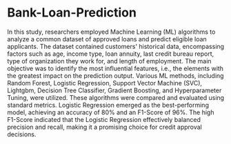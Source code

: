 # Bank-Loan-Prediction
In this study, researchers employed Machine Learning (ML) algorithms to analyze a common dataset of approved loans and predict eligible loan applicants. The dataset contained customers' historical data, encompassing factors such as age, income type, loan annuity, last credit bureau report, type of organization they work for, and length of employment. The main objective was to identify the most influential features, i.e., the elements with the greatest impact on the prediction output. Various ML methods, including Random Forest, Logistic Regression, Support Vector Machine (SVC), Lightgbm, Decision Tree Classifier, Gradient Boosting, and Hyperparameter Tuning, were utilized. These algorithms were compared and evaluated using standard metrics. Logistic Regression emerged as the best-performing model, achieving an accuracy of 80% and an F1-Score of 96%. The high F1-Score indicated that the Logistic Regression effectively balanced precision and recall, making it a promising choice for credit approval decisions.
